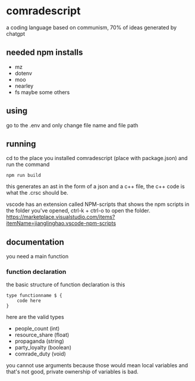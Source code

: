 # comradescript
a coding language based on communism, 70% of ideas generated by chatgpt

## needed npm installs
- mz
- dotenv
- moo
- nearley
- fs
maybe some others


## using
go to the .env and only change file name and file path

## running
cd to the place you installed comradescript (place with package.json) and run the command
```
npm run build
```
this generates an ast in the form of a json and a c++ file, the c++ code is what the .crsc should be.

vscode has an extension called NPM-scripts that shows the npm scripts in the folder you've opened, ctrl-k + ctrl-o to open the folder. 
https://marketplace.visualstudio.com/items?itemName=jianglinghao.vscode-npm-scripts

## documentation
you need a main function

### function declaration
the basic structure of function declaration is this
```
type functionname $ {
    code here
}
```

here are the valid types
- people_count (int)
- resource_share (float)
- propaganda (string)
- party_loyalty (boolean)
- comrade_duty (void)

you cannot use arguments because those would mean local variables and that's not good, private ownership of variables is bad.
